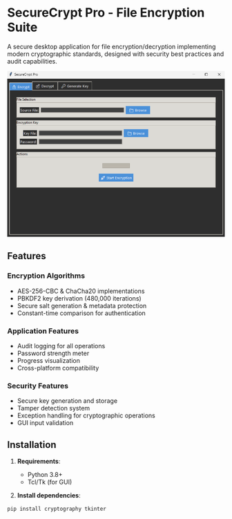 # SecureCrypt Pro - File Encryption Suite


A secure desktop application for file encryption/decryption implementing modern cryptographic standards, designed with security best practices and audit capabilities.


![Screenshot](screenshot.png)

## Features

### Encryption Algorithms
- AES-256-CBC & ChaCha20 implementations
- PBKDF2 key derivation (480,000 iterations)
- Secure salt generation & metadata protection
- Constant-time comparison for authentication

### Application Features
- Audit logging for all operations
- Password strength meter
- Progress visualization
- Cross-platform compatibility

### Security Features
- Secure key generation and storage
- Tamper detection system
- Exception handling for cryptographic operations
- GUI input validation

## Installation

1. **Requirements**:
   - Python 3.8+
   - Tcl/Tk (for GUI)

2. **Install dependencies**:
```bash
pip install cryptography tkinter
